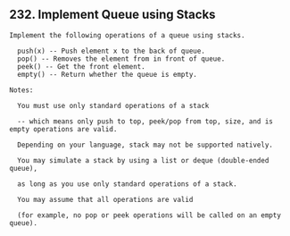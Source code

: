 ## 232\. Implement Queue using Stacks

    Implement the following operations of a queue using stacks.
    
      push(x) -- Push element x to the back of queue.
      pop() -- Removes the element from in front of queue.
      peek() -- Get the front element.
      empty() -- Return whether the queue is empty.
    
    Notes:
    
      You must use only standard operations of a stack 
      
      -- which means only push to top, peek/pop from top, size, and is empty operations are valid.
      
      Depending on your language, stack may not be supported natively. 
      
      You may simulate a stack by using a list or deque (double-ended queue), 
      
      as long as you use only standard operations of a stack.
      
      You may assume that all operations are valid 
      
      (for example, no pop or peek operations will be called on an empty queue).
    